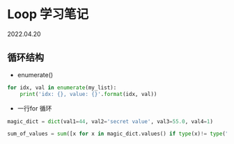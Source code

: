 # Loop 学习笔记

2022.04.20

## 循环结构

- enumerate()

```python
for idx, val in enumerate(my_list):
    print('idx: {}, value: {}'.format(idx, val))
```

- 一行for 循环
```python
magic_dict = dict(val1=44, val2='secret value', val3=55.0, val4=1)

sum_of_values = sum([x for x in magic_dict.values() if type(x)!= type("2")])
```


